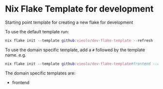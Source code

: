 # Nix Flake Template for development
Starting point template for creating a new flake for development

To use the default template run:

```nix
nix flake init --template github:vieolo/dev-flake-template --refresh
```

To use the domain specific template, add a `#` followed by the template name. e.g.

```nix
nix flake init --template github:vieolo/dev-flake-template#frontend --refresh
```

The domain specific templates are:
- frontend